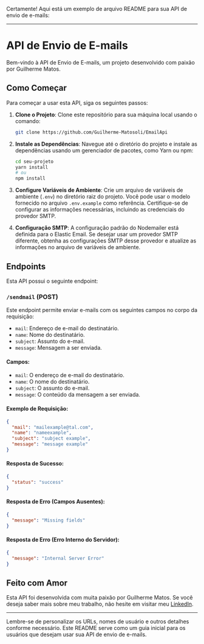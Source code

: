 Certamente! Aqui está um exemplo de arquivo README para sua API de envio de e-mails:

---

# API de Envio de E-mails

Bem-vindo à API de Envio de E-mails, um projeto desenvolvido com paixão por Guilherme Matos.

## Como Começar

Para começar a usar esta API, siga os seguintes passos:

1. **Clone o Projeto**: Clone este repositório para sua máquina local usando o comando:

   ```bash
   git clone https://github.com/Guilherme-Matosoli/EmailApi
   ```

2. **Instale as Dependências**: Navegue até o diretório do projeto e instale as dependências usando um gerenciador de pacotes, como Yarn ou npm:

   ```bash
   cd seu-projeto
   yarn install
   # ou
   npm install
   ```

3. **Configure Variáveis de Ambiente**: Crie um arquivo de variáveis de ambiente (`.env`) no diretório raiz do projeto. Você pode usar o modelo fornecido no arquivo `.env.example` como referência. Certifique-se de configurar as informações necessárias, incluindo as credenciais do provedor SMTP.

4. **Configuração SMTP**: A configuração padrão do Nodemailer está definida para o Elastic Email. Se desejar usar um provedor SMTP diferente, obtenha as configurações SMTP desse provedor e atualize as informações no arquivo de variáveis de ambiente.

## Endpoints

Esta API possui o seguinte endpoint:

### `/sendmail` (POST)

Este endpoint permite enviar e-mails com os seguintes campos no corpo da requisição:

- `mail`: Endereço de e-mail do destinatário.
- `name`: Nome do destinatário.
- `subject`: Assunto do e-mail.
- `message`: Mensagem a ser enviada.

#### Campos:

- `mail`: O endereço de e-mail do destinatário.
- `name`: O nome do destinatário.
- `subject`: O assunto do e-mail.
- `message`: O conteúdo da mensagem a ser enviada.

#### Exemplo de Requisição:

```json
{
  "mail": "mailexample@tal.com",
  "name": "nameexample",
  "subject": "subject example",
  "message": "message example"
}
```

#### Resposta de Sucesso:

```json
{
  "status": "success"
}
```

#### Resposta de Erro (Campos Ausentes):

```json
{
  "message": "Missing fields"
}
```

#### Resposta de Erro (Erro Interno do Servidor):

```json
{
  "message": "Internal Server Error"
}
```

## Feito com Amor

Esta API foi desenvolvida com muita paixão por Guilherme Matos. Se você deseja saber mais sobre meu trabalho, não hesite em visitar meu [LinkedIn](https://www.linkedin.com/in/guilherme-matos-13b6a6229/).

--- 

Lembre-se de personalizar os URLs, nomes de usuário e outros detalhes conforme necessário. Este README serve como um guia inicial para os usuários que desejam usar sua API de envio de e-mails.